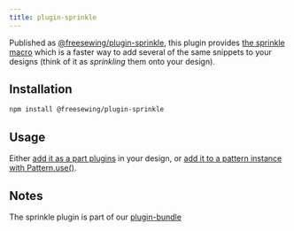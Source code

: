 ```yaml
---
title: plugin-sprinkle
---
```


Published as [@freesewing/plugin-sprinkle][1], this plugin provides [the
sprinkle macro](/reference/macros/sprinkle) which is a faster way to add
several of the same snippets to your designs (think of it as _sprinkling_ them
onto your design).

## Installation

```sh
npm install @freesewing/plugin-sprinkle
```

## Usage

Either [add it as a part plugins](/reference/api/part/config/plugins) in your
design, or [add it to a pattern instance with
Pattern.use()](/reference/api/pattern/use).

## Notes

The sprinkle plugin is part of our [plugin-bundle](/reference/plugins/bundle)

[1]: https://www.npmjs.com/package/@freesewing/plugin-sprinkle
